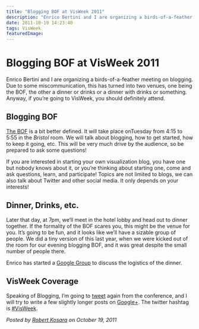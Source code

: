 ```yaml
---
title: "Blogging BOF at VisWeek 2011"
description: "Enrico Bertini and I are organizing a birds-of-a-feather meeting on blogging. Due to some miscommunication, this has turned into two venues, one being the BOF, the other a dinner or drinks or a dinner with drinks or something. Anyway, if you're going to VisWeek, you should definitely attend."
date: 2011-10-19 14:23:40
tags: VisWeek
featuredImage: 
---
```


# Blogging BOF at VisWeek 2011

Enrico Bertini and I are organizing a birds-of-a-feather meeting on blogging. Due to some miscommunication, this has turned into two venues, one being the BOF, the other a dinner or drinks or a dinner with drinks or something. Anyway, if you’re going to VisWeek, you should definitely attend.

## Blogging BOF

<a href="http://fellinlovewithdata.com/news/blogging-about-visualization">The BOF</a> is a bit better defined. It will take place onTuesday from 4:15 to 5:55 in the <em>Bristol</em> room. We will talk about blogging, how to get started, how to keep it going, etc. This will be very much drive by the audience, so be prepared to ask some questions!

If you are interested in starting your own visualization blog, you have one but nobody knows about it, or you’re thinking about starting one, come and ask questions, learn, and participate! Topics are not limited to blogs, we can also talk about Twitter and other social media. It only depends on your interests!

## Dinner, Drinks, etc.

Later that day, at 7pm, we’ll meet in the hotel lobby and head out to dinner together. If the formality of the BOF scares you, this might be the venue for you. It’s going to be fun, and it looks like we’ll have a sizable group of people. We did a tiny version of this last year, when we were kicked out of the room for our evening blogging BOF, and it was great despite the small number of people there.

Enrico has started a <a href="https://groups.google.com/forum/#!forum/vis-blogging-dinner">Google Group</a> to discuss the logistics of the dinner.

## VisWeek Coverage

Speaking of Blogging, I’m going to <a href="http://twitter.com/eagereyes">tweet</a> again from the conference, and I will try to write a few slightly longer posts on <a href="https://plus.google.com/105888953757264157781/posts">Google+</a>. The twitter hashtag is <a href="https://twitter.com/#!/search/%23VisWeek">#VisWeek</a>.


_Posted by <a href="/about">Robert Kosara</a> on October 19, 2011_


